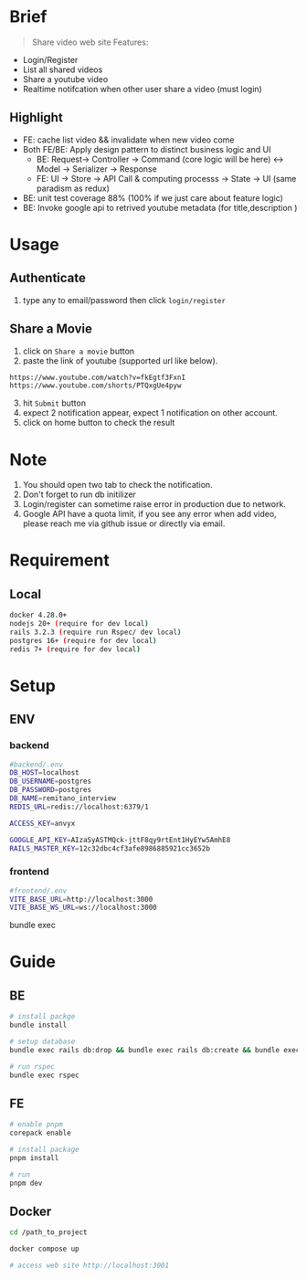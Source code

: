 # Brief 
> Share video web site
Features: 
* Login/Register
* List all shared videos
* Share a youtube video 
* Realtime notifcation when other user share a video (must login)
## Highlight
* FE: cache list video && invalidate when new video come
* Both FE/BE: Apply design pattern to distinct business logic and UI
  * BE: Request-> Controller -> Command (core logic will be here) <-> Model -> Serializer -> Response
  * FE: UI -> Store -> API Call & computing processs -> State -> UI (same paradism as redux)
* BE: unit test coverage 88%  (100% if we just care about feature logic)
* BE: Invoke google api to retrived youtube metadata (for title,description )
# Usage 
## Authenticate 
1. type any to email/password then click `login/register` 
## Share a Movie
1. click on `Share a movie` button 
2. paste the link of youtube (supported url like below).
```bash
https://www.youtube.com/watch?v=fkEgtf3FxnI
https://www.youtube.com/shorts/PTQxgUe4pyw
```
3. hit `Submit` button
4. expect 2 notification appear, expect 1 notification on other account.
5. click on home button to check the result
# Note
1. You should open two tab to check the notification.
2. Don't forget to run db initilizer
3. Login/register can sometime raise error in production due to network.
4. Google API have a quota limit, if you see any error when add video, please reach me via github issue or directly via email.
# Requirement 
## Local 
```bash
docker 4.28.0+ 
nodejs 20+ (require for dev local)
rails 3.2.3 (require run Rspec/ dev local)
postgres 16+ (require for dev local)
redis 7+ (require for dev local)
```
# Setup
## ENV 
### backend
```bash
#backend/.env
DB_HOST=localhost
DB_USERNAME=postgres
DB_PASSWORD=postgres
DB_NAME=remitano_interview
REDIS_URL=redis://localhost:6379/1

ACCESS_KEY=anvyx

GOOGLE_API_KEY=AIzaSyASTMQck-jttF8qy9rtEnt1HyEYw5AmhE8
RAILS_MASTER_KEY=12c32dbc4cf3afe8986885921cc3652b
```
### frontend

```bash
#frontend/.env
VITE_BASE_URL=http://localhost:3000
VITE_BASE_WS_URL=ws://localhost:3000
```


bundle exec 
# Guide
## BE

```bash
# install packge
bundle install 

# setup database
bundle exec rails db:drop && bundle exec rails db:create && bundle exec rails db:migrate && bundle exec rails db:seed

# run rspec
bundle exec rspec
```

## FE
```bash
# enable pnpm 
corepack enable

# install package
pnpm install 

# run 
pnpm dev
```
## Docker
```bash
cd /path_to_project

docker compose up

# access web site http://localhost:3001
```
